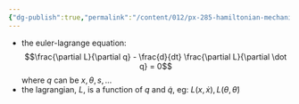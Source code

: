```yaml
---
{"dg-publish":true,"permalink":"/content/012/px-285-hamiltonian-mechanics-and-fluid-dynamics/term-1-hamiltonian-mechanics/c-calculus-of-variations/px-285-c2-coordinate-change/","noteIcon":"1","created":"2024-11-25T10:50:32.000+00:00","updated":"2024-11-26T13:00:14.878+00:00"}
---
```


- the euler-lagrange equation: 
$$\frac{\partial L}{\partial q} - \frac{d}{dt} \frac{\partial L}{\partial \dot q} = 0$$
	where $q$ can be $x, \theta, s,\dots$
- the lagrangian, $L$, is a function of $q$ and $\dot q$, eg: $L(x,\dot x), L(\theta, \dot\theta)$
